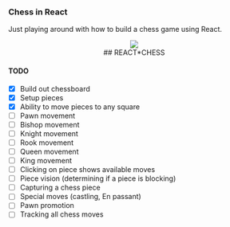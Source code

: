### Chess in React

Just playing around with how to build a chess game using React.

<div align="center">
  <img src="https://emojipedia-us.s3.dualstack.us-west-1.amazonaws.com/thumbs/120/samsung/320/black-chess-knight_265e.png" />
  <br/>## REACT*CHESS
</div>

#### TODO

- [x] Build out chessboard
- [x] Setup pieces
- [x] Ability to move pieces to any square
- [ ] Pawn movement
- [ ] Bishop movement
- [ ] Knight movement
- [ ] Rook movement
- [ ] Queen movement
- [ ] King movement
- [ ] Clicking on piece shows available moves
- [ ] Piece vision (determining if a piece is blocking)
- [ ] Capturing a chess piece
- [ ] Special moves (castling, En passant)
- [ ] Pawn promotion
- [ ] Tracking all chess moves
